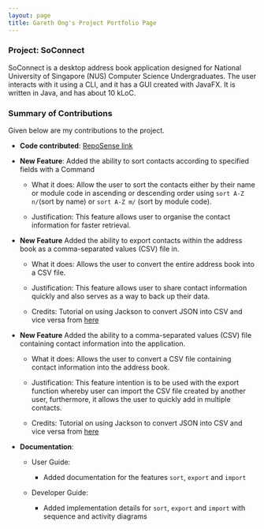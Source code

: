```yaml
---
layout: page
title: Gareth Ong's Project Portfolio Page
---
```

### Project: SoConnect

SoConnect is a desktop address book application designed for National University of Singapore (NUS) Computer Science Undergraduates. The user interacts with it using a CLI, and it has a GUI created with JavaFX. It is written in Java, and has about 10 kLoC.

### Summary of Contributions

Given below are my contributions to the project.

* **Code contributed**: [RepoSense link](https://nus-cs2103-ay2223s1.github.io/tp-dashboard/?search=GarethOng&breakdown=true)


* **New Feature**: Added the ability to sort contacts according to specified fields with a Command

  * What it does: Allow the user to sort the contacts either by their name or module code in ascending or descending order using `sort A-Z n/`(sort by name) or `sort A-Z m/` (sort by module code).

  * Justification: This feature allows user to organise the contact information for faster retrieval.

* **New Feature** Added the ability to export contacts within the address book as a comma-separated values (CSV) file in.

  * What it does: Allows the user to convert the entire address book into a CSV file.
  
  * Justification: This feature allows user to share contact information quickly and also serves as a way to back up their data.
  
  * Credits: Tutorial on using Jackson to convert JSON into CSV and vice versa from [here](https://www.baeldung.com/java-converting-json-to-csv)

* **New Feature** Added the ability to a comma-separated values (CSV) file containing contact information into the application.

  * What it does: Allows the user to convert a CSV file containing contact information into the address book.

  * Justification: This feature intention is to be used with the export function whereby user can import the CSV file created by another user, furthermore, it allows the user to quickly add in multiple contacts.

  * Credits: Tutorial on using Jackson to convert JSON into CSV and vice versa from [here](https://www.baeldung.com/java-converting-json-to-csv)

* **Documentation**:

    * User Guide:
  
      * Added documentation for the features `sort`, `export` and `import`
      
    * Developer Guide:
      * Added implementation details for `sort`, `export` and `import` with sequence and activity diagrams
